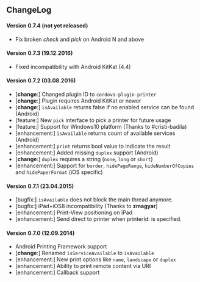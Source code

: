 ## ChangeLog
#### Version 0.7.4 (not yet released)
- Fix broken _check_ and _pick_ on Android N and above

#### Version 0.7.3 (19.12.2016)
- Fixed incompatibility with Android KitKat (4.4)

#### Version 0.7.2 (03.08.2016)
- [__change__:] Changed plugin ID to `cordova-plugin-printer`
- [__change__:] Plugin requires Android KitKat or newer
- [__change__:] `isAvailable` returns false if no enabled service can be found (Android)
- [feature:] New `pick` interface to pick a printer for future usage
- [feature:] Support for Windows10 platform (Thanks to #cristi-badila)
- [enhancement:] `isAvailable` returns count of available services (Android)
- [enhancement:] `print` returns bool value to indicate the result
- [enhancement:] Added missing `duplex` support (Android)
- [__change__:] `duplex` requires a string (`none`, `long` or `short`)
- [enhancement:] Support for `border`, `hidePageRange`, `hideNumberOfCopies` and `hidePaperFormat` (iOS specific)

#### Version 0.7.1 (23.04.2015)
- [bugfix:] `isAvailable` does not block the main thread anymore.
- [bugfix:] iPad+iOS8 incompatibility (Thanks to __zmagyar__)
- [enhancement:] Print-View positioning on iPad
- [enhancement:] Send direct to printer when printerId: is specified.

#### Version 0.7.0 (12.09.2014)
- Android Printing Framework support
- [__change__:] Renamed `isServiceAvailable` to `isAvailable`
- [enhancement:] New print options like `name`, `landscape` or `duplex`
- [enhancement:] Ability to print remote content via URI
- [enhancement:] Callback support